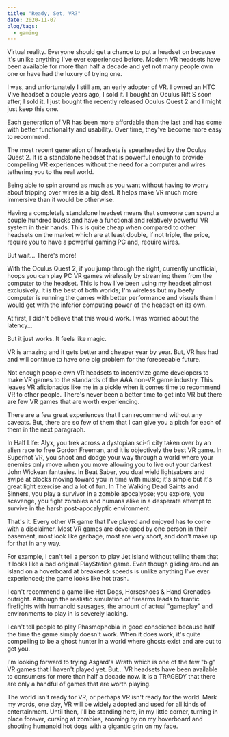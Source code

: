 ```yaml
---
title: "Ready, Set, VR?"
date: 2020-11-07
blog/tags:
  - gaming
---
```


Virtual reality. Everyone should get a chance to put a headset on because it's unlike anything I've ever experienced before. Modern VR headsets have been available for more than half a decade and yet not many people own one or have had the luxury of trying one.

I was, and unfortunately I still am, an early adopter of VR. I owned an HTC Vive headset a couple years ago, I sold it. I bought an Oculus Rift S soon after, I sold it. I just bought the recently released Oculus Quest 2 and I might just keep this one.

Each generation of VR has been more affordable than the last and has come with better functionality and usability. Over time, they've become more easy to recommend.

The most recent generation of headsets is spearheaded by the Oculus Quest 2. It is a standalone headset that is powerful enough to provide compelling VR experiences without the need for a computer and wires tethering you to the real world.

Being able to spin around as much as you want without having to worry about tripping over wires is a big deal. It helps make VR much more immersive than it would be otherwise.

Having a completely standalone headset means that someone can spend a couple hundred bucks and have a functional and relatively powerful VR system in their hands. This is quite cheap when compared to other headsets on the market which are at least double, if not triple, the price, require you to have a powerful gaming PC and, require wires.

But wait… There's more!

With the Oculus Quest 2, if you jump through the right, currently unofficial, hoops you can play PC VR games wirelessly by streaming them from the computer to the headset. This is how I've been using my headset almost exclusively. It is the best of both worlds; I'm wireless but my beefy computer is running the games with better performance and visuals than I would get with the inferior computing power of the headset on its own.

At first, I didn't believe that this would work. I was worried about the latency...

But it just works. It feels like magic.

VR is amazing and it gets better and cheaper year by year. But, VR has had and will continue to have one big problem for the foreseeable future.

Not enough people own VR headsets to incentivize game developers to make VR games to the standards of the AAA non-VR game industry. This leaves VR aficionados like me in a pickle when it comes time to recommend VR to other people. There's never been a better time to get into VR but there are few VR games that are worth experiencing.

There are a few great experiences that I can recommend without any caveats. But, there are so few of them that I can give you a pitch for each of them in the next paragraph.

In Half Life: Alyx, you trek across a dystopian sci-fi city taken over by an alien race to free Gordon Freeman, and it is objectively the best VR game. In Superhot VR, you shoot and dodge your way through a world where your enemies only move when you move allowing you to live out your darkest John Wickean fantasies. In Beat Saber, you dual wield lightsabers and swipe at blocks moving toward you in time with music; it's simple but it's great light exercise and a lot of fun. In The Walking Dead Saints and Sinners, you play a survivor in a zombie apocalypse; you explore, you scavenge, you fight zombies and humans alike in a desperate attempt to survive in the harsh post-apocalyptic environment.

That's it. Every other VR game that I've played and enjoyed has to come with a disclaimer. Most VR games are developed by one person in their basement, most look like garbage, most are very short, and don't make up for that in any way.

For example, I can't tell a person to play Jet Island without telling them that it looks like a bad original PlayStation game. Even though gliding around an island on a hoverboard at breakneck speeds is unlike anything I've ever experienced; the game looks like hot trash.

I can't recommend a game like Hot Dogs, Horseshoes & Hand Grenades outright. Although the realistic simulation of firearms leads to frantic firefights with humanoid sausages, the amount of actual "gameplay" and environments to play in is severely lacking.

I can't tell people to play Phasmophobia in good conscience because half the time the game simply doesn't work. When it does work, it's quite compelling to be a ghost hunter in a world where ghosts exist and are out to get you.

I'm looking forward to trying Asgard's Wrath which is one of the few "big" VR games that I haven't played yet. But… VR headsets have been available to consumers for more than half a decade now. It is a TRAGEDY that there are only a handful of games that are worth playing.

The world isn't ready for VR, or perhaps VR isn't ready for the world. Mark my words, one day, VR will be widely adopted and used for all kinds of entertainment. Until then, I'll be standing here, in my little corner, turning in place forever, cursing at zombies, zooming by on my hoverboard and shooting humanoid hot dogs with a gigantic grin on my face.
